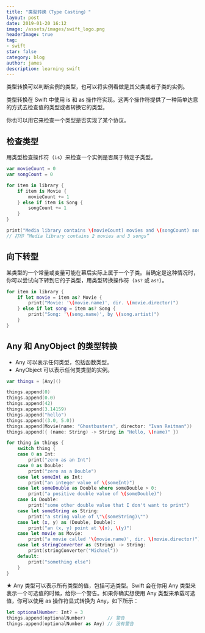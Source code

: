 ```yaml
---
title: "类型转换（Type Casting）"
layout: post
date: 2019-01-20 16:12
image: /assets/images/swift_logo.png
headerImage: true
tag:
- swift
star: false
category: blog
author: james
description: learning swift
---
```

类型转换可以判断实例的类型，也可以将实例看做是其父类或者子类的实例。

类型转换在 Swift 中使用 is 和 as 操作符实现。这两个操作符提供了一种简单达意的方式去检查值的类型或者转换它的类型。

你也可以用它来检查一个类型是否实现了某个协议。

## 检查类型
用类型检查操作符（`is`）来检查一个实例是否属于特定子类型。

```swift
var movieCount = 0
var songCount = 0

for item in library {
    if item is Movie {
        movieCount += 1
    } else if item is Song {
        songCount += 1
    }
}

print("Media library contains \(movieCount) movies and \(songCount) songs")
// 打印 “Media library contains 2 movies and 3 songs”
```

## 向下转型
某类型的一个常量或变量可能在幕后实际上属于一个子类。当确定是这种情况时，你可以尝试向下转到它的子类型，用类型转换操作符（`as?` 或 `as!`）。

```swift
for item in library {
    if let movie = item as? Movie {
        print("Movie: '\(movie.name)', dir. \(movie.director)")
    } else if let song = item as? Song {
        print("Song: '\(song.name)', by \(song.artist)")
    }
}
```

## Any 和 AnyObject 的类型转换

* Any 可以表示任何类型，包括函数类型。
* AnyObject 可以表示任何类类型的实例。

```swift
var things = [Any]()

things.append(0)
things.append(0.0)
things.append(42)
things.append(3.14159)
things.append("hello")
things.append((3.0, 5.0))
things.append(Movie(name: "Ghostbusters", director: "Ivan Reitman"))
things.append({ (name: String) -> String in "Hello, \(name)" })
```

```swift
for thing in things {
    switch thing {
    case 0 as Int:
        print("zero as an Int")
    case 0 as Double:
        print("zero as a Double")
    case let someInt as Int:
        print("an integer value of \(someInt)")
    case let someDouble as Double where someDouble > 0:
        print("a positive double value of \(someDouble)")
    case is Double:
        print("some other double value that I don't want to print")
    case let someString as String:
        print("a string value of \"\(someString)\"")
    case let (x, y) as (Double, Double):
        print("an (x, y) point at \(x), \(y)")
    case let movie as Movie:
        print("a movie called '\(movie.name)', dir. \(movie.director)")
    case let stringConverter as (String) -> String:
        print(stringConverter("Michael"))
    default:
        print("something else")
    }
}
```

★ Any 类型可以表示所有类型的值，包括可选类型。Swift 会在你用 Any 类型来表示一个可选值的时候，给你一个警告。如果你确实想使用 Any 类型来承载可选值，你可以使用 as 操作符显式转换为 Any，如下所示：

```swift
let optionalNumber: Int? = 3
things.append(optionalNumber)        // 警告
things.append(optionalNumber as Any) // 没有警告
```
